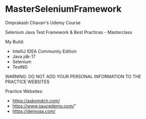 # MasterSeleniumFramework

Omprakash Chavan's Udemy Course 

Selenium Java Test Framework & Best Practices - Masterclass

My Build:

* IntelliJ IDEA Community Edition
* Java jdk-17
* Selenium
* TestNG

WARNING: DO NOT ADD YOUR PERSONAL INFORMATION TO THE PRACTICE WEBSITES

Practice Websites:

* https://askomdch.com/
* https://www.saucedemo.com/"
* https://demoqa.com/
